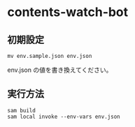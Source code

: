 # contents-watch-bot

## 初期設定

```
mv env.sample.json env.json
```

env.json の値を書き換えてください。

## 実行方法

```
sam build
sam local invoke --env-vars env.json
```
